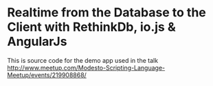 # Realtime from the Database to the Client with RethinkDb, io.js & AngularJs
This is source code for the demo app used in the talk http://www.meetup.com/Modesto-Scripting-Language-Meetup/events/219908868/